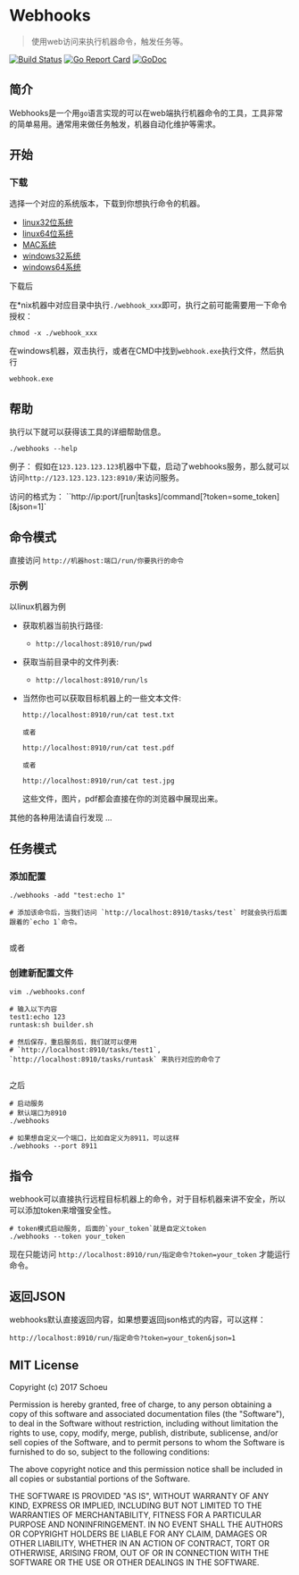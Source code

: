 # Webhooks

> 使用web访问来执行机器命令，触发任务等。

[![Build Status](https://travis-ci.org/schoeu/webhooks.svg?branch=master)](https://travis-ci.org/schoeu/webhooks)
[![Go Report Card](https://goreportcard.com/badge/github.com/schoeu/webhooks)](https://goreportcard.com/report/github.com/schoeu/webhooks)
[![GoDoc](https://godoc.org/github.com/schoeu/webhooks?status.svg)](https://godoc.org/github.com/schoeu/webhooks)


## 简介

Webhooks是一个用`go`语言实现的可以在web端执行机器命令的工具，工具非常的简单易用。通常用来做任务触发，机器自动化维护等需求。


## 开始

### 下载

选择一个对应的系统版本，下载到你想执行命令的机器。

- [linux32位系统](http://qiniucdn.schoeu.com/webhook_linux_32bit)
- [linux64位系统](http://qiniucdn.schoeu.com/webhook_linux_64bit)
- [MAC系统](http://qiniucdn.schoeu.com/webhook_mac)
- [windows32系统](http://qiniucdn.schoeu.com/webhook_32bit.exe)
- [windows64系统](http://qiniucdn.schoeu.com/webhook_64bit.exe)


下载后

在*nix机器中对应目录中执行`./webhook_xxx`即可，执行之前可能需要用一下命令授权：
```
chmod -x ./webhook_xxx
```
在windows机器，双击执行，或者在CMD中找到`webhook.exe`执行文件，然后执行
```
webhook.exe
```


## 帮助

执行以下就可以获得该工具的详细帮助信息。

```
./webhooks --help
```

例子： 假如在`123.123.123.123`机器中下载，启动了webhooks服务，那么就可以访问`http://123.123.123.123:8910/`来访问服务。

访问的格式为： ``http://ip:port/[run|tasks]/command[?token=some_token][&json=1]`


## 命令模式

直接访问 `http://机器host:端口/run/你要执行的命令`

### 示例
以linux机器为例

- 获取机器当前执行路径:

    - `http://localhost:8910/run/pwd`

- 获取当前目录中的文件列表:

    - `http://localhost:8910/run/ls`

- 当然你也可以获取目标机器上的一些文本文件:

    ```
    http://localhost:8910/run/cat test.txt

    或者

    http://localhost:8910/run/cat test.pdf

    或者

    http://localhost:8910/run/cat test.jpg
    ```

    这些文件，图片，pdf都会直接在你的浏览器中展现出来。

其他的各种用法请自行发现 ...


## 任务模式

### 添加配置

```
./webhooks -add "test:echo 1"

# 添加该命令后，当我们访问 `http://localhost:8910/tasks/test` 时就会执行后面跟着的`echo 1`命令。


```

或者

### 创建新配置文件

```
vim ./webhooks.conf

# 输入以下内容
test1:echo 123
runtask:sh builder.sh

# 然后保存，重启服务后，我们就可以使用
# `http://localhost:8910/tasks/test1`, `http://localhost:8910/tasks/runtask` 来执行对应的命令了


```

之后

```
# 启动服务
# 默认端口为8910
./webhooks

# 如果想自定义一个端口，比如自定义为8911，可以这样
./webhooks --port 8911
```


## 指令

webhook可以直接执行远程目标机器上的命令，对于目标机器来讲不安全，所以可以添加token来增强安全性。

```
# token模式启动服务, 后面的`your_token`就是自定义token
./webhooks --token your_token
```
现在只能访问 `http://localhost:8910/run/指定命令?token=your_token` 才能运行命令。


## 返回JSON
webhooks默认直接返回内容，如果想要返回json格式的内容，可以这样：

```
http://localhost:8910/run/指定命令?token=your_token&json=1
```


## MIT License

Copyright (c) 2017 Schoeu

Permission is hereby granted, free of charge, to any person obtaining a copy
of this software and associated documentation files (the "Software"), to deal
in the Software without restriction, including without limitation the rights
to use, copy, modify, merge, publish, distribute, sublicense, and/or sell
copies of the Software, and to permit persons to whom the Software is
furnished to do so, subject to the following conditions:

The above copyright notice and this permission notice shall be included in all
copies or substantial portions of the Software.

THE SOFTWARE IS PROVIDED "AS IS", WITHOUT WARRANTY OF ANY KIND, EXPRESS OR
IMPLIED, INCLUDING BUT NOT LIMITED TO THE WARRANTIES OF MERCHANTABILITY,
FITNESS FOR A PARTICULAR PURPOSE AND NONINFRINGEMENT. IN NO EVENT SHALL THE
AUTHORS OR COPYRIGHT HOLDERS BE LIABLE FOR ANY CLAIM, DAMAGES OR OTHER
LIABILITY, WHETHER IN AN ACTION OF CONTRACT, TORT OR OTHERWISE, ARISING FROM,
OUT OF OR IN CONNECTION WITH THE SOFTWARE OR THE USE OR OTHER DEALINGS IN THE
SOFTWARE.
